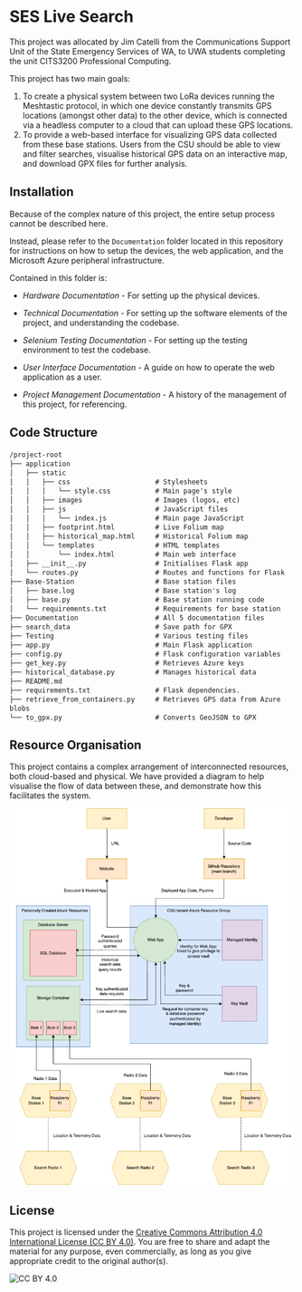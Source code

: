# SES Live Search


This project was allocated by Jim Catelli from the Communications Support Unit of the State Emergency Services of WA, to UWA students completing the unit CITS3200 Professional Computing.

This project has two main goals:
1. To create a physical system between two LoRa devices running the Meshtastic protocol, in which one device constantly transmits GPS locations (amongst other data) to the other device, which is connected via a headless computer to a cloud that can upload these GPS locations.
2. To provide a web-based interface for visualizing GPS data collected from these base stations. Users from the CSU should be able to view and filter searches, visualise historical GPS data on an interactive map, and download GPX files for further analysis.


## Installation


Because of the complex nature of this project, the entire setup process cannot be described here.

Instead, please refer to the `Documentation` folder located in this repository for instructions on how to setup the devices, the web application, and the Microsoft Azure peripheral infrastructure.

Contained in this folder is:
- *Hardware Documentation* - For setting up the physical devices.

- *Technical Documentation* - For setting up the software elements of the project, and understanding the codebase.

- *Selenium Testing Documentation* - For setting up the testing environment to test the codebase.

- *User Interface Documentation* - A guide on how to operate the web application as a user.

- *Project Management Documentation* - A history of the management of this project, for referencing.


## Code Structure

```
/project-root
├── application
│   ├── static
│   │   ├── css                     # Stylesheets
│   │   │   └── style.css           # Main page's style
│   │   ├── images                  # Images (logos, etc)
│   │   ├── js                      # JavaScript files
│   │   │   └── index.js            # Main page JavaScript
│   │   ├── footprint.html          # Live Folium map
│   │   ├── historical_map.html     # Historical Folium map
│   │   └── templates               # HTML templates
│   │       └── index.html          # Main web interface
│   ├── __init__.py                 # Initialises Flask app
│   └── routes.py                   # Routes and functions for Flask
├── Base-Station                    # Base station files
│   ├── base.log                    # Base station's log
│   ├── base.py                     # Base station running code
│   └── requirements.txt            # Requirements for base station
├── Documentation                   # All 5 documentation files
├── search_data                     # Save path for GPX
├── Testing                         # Various testing files
├── app.py                          # Main Flask application
├── config.py                       # Flask configuration variables
├── get_key.py                      # Retrieves Azure keys
├── historical_database.py          # Manages historical data
├── README.md
├── requirements.txt                # Flask dependencies.
├── retrieve_from_containers.py     # Retrieves GPS data from Azure blobs
└── to_gpx.py                       # Converts GeoJSON to GPX
```

## Resource Organisation

This project contains a complex arrangement of interconnected resources, both cloud-based and physical.
We have provided a diagram to help visualise the flow of data between these, and demonstrate how this facilitates the system.

![Alt text](application/static/images/Resource_Organisation.drawio.png?raw=true "Resource Organisation")

## License

This project is licensed under the [Creative Commons Attribution 4.0 International License (CC BY 4.0)](https://creativecommons.org/licenses/by/4.0/). You are free to share and adapt the material for any purpose, even commercially, as long as you give appropriate credit to the original author(s).

![CC BY 4.0](https://i.creativecommons.org/l/by/4.0/88x31.png)

